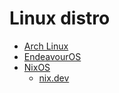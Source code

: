 # Linux distro

- [Arch Linux](https://archlinux.org/)
- [EndeavourOS](https://endeavouros.com/)
- [NixOS](https://nixos.org/)
  - [nix.dev](https://nix.dev/)
